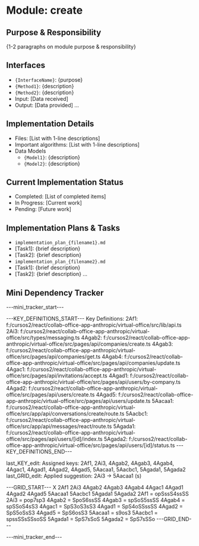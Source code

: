 # Module: create

## Purpose & Responsibility
{1-2 paragraphs on module purpose & responsibility}

## Interfaces
* `{InterfaceName}`: {purpose}
* `{Method1}`: {description}
* `{Method2}`: {description}
* Input: [Data received]
* Output: [Data provided]
...

## Implementation Details
* Files: [List with 1-line descriptions]
* Important algorithms: [List with 1-line descriptions]
* Data Models
    * `{Model1}`: {description}
    * `{Model2}`: {description}

## Current Implementation Status
* Completed: [List of completed items]
* In Progress: [Current work]
* Pending: [Future work]

## Implementation Plans & Tasks
* `implementation_plan_{filename1}.md`
* [Task1]: {brief description}
* [Task2]: {brief description}
* `implementation_plan_{filename2}.md`
* [Task1]: {brief description}
* [Task2]: {brief description} 
...

## Mini Dependency Tracker
---mini_tracker_start---

---KEY_DEFINITIONS_START---
Key Definitions:
2Af1: f:/cursos2/react/collab-office-app-anthropic/virtual-office/src/lib/api.ts
2Ai3: f:/cursos2/react/collab-office-app-anthropic/virtual-office/src/types/messaging.ts
4Agab2: f:/cursos2/react/collab-office-app-anthropic/virtual-office/src/pages/api/companies/create.ts
4Agab3: f:/cursos2/react/collab-office-app-anthropic/virtual-office/src/pages/api/companies/get.ts
4Agab4: f:/cursos2/react/collab-office-app-anthropic/virtual-office/src/pages/api/companies/update.ts
4Agac1: f:/cursos2/react/collab-office-app-anthropic/virtual-office/src/pages/api/invitations/accept.ts
4Agad1: f:/cursos2/react/collab-office-app-anthropic/virtual-office/src/pages/api/users/by-company.ts
4Agad2: f:/cursos2/react/collab-office-app-anthropic/virtual-office/src/pages/api/users/create.ts
4Agad5: f:/cursos2/react/collab-office-app-anthropic/virtual-office/src/pages/api/users/update.ts
5Aacaa1: f:/cursos2/react/collab-office-app-anthropic/virtual-office/src/app/api/conversations/create/route.ts
5Aacbc1: f:/cursos2/react/collab-office-app-anthropic/virtual-office/src/app/api/messages/react/route.ts
5Agada1: f:/cursos2/react/collab-office-app-anthropic/virtual-office/src/pages/api/users/[id]/index.ts
5Agada2: f:/cursos2/react/collab-office-app-anthropic/virtual-office/src/pages/api/users/[id]/status.ts
---KEY_DEFINITIONS_END---

last_KEY_edit: Assigned keys: 2Af1, 2Ai3, 4Agab2, 4Agab3, 4Agab4, 4Agac1, 4Agad1, 4Agad2, 4Agad5, 5Aacaa1, 5Aacbc1, 5Agada1, 5Agada2
last_GRID_edit: Applied suggestion: 2Ai3 -> 5Aacaa1 (s)

---GRID_START---
X 2Af1 2Ai3 4Agab2 4Agab3 4Agab4 4Agac1 4Agad1 4Agad2 4Agad5 5Aacaa1 5Aacbc1 5Agada1 5Agada2
2Af1 = opSssS4ssSS
2Ai3 = pop7sp3
4Agab2 = SpoS6ssSS
4Agab3 = spSoS5ssSS
4Agab4 = spSSoS4sS3
4Agac1 = SpS3oS3sS3
4Agad1 = SpS4oSSssSS
4Agad2 = SpS5oSsS3
4Agad5 = SpS6osS3
5Aacaa1 = s9os3
5Aacbc1 = spssSSsSSsoSS
5Agada1 = SpS7sSoS
5Agada2 = SpS7sSSo
---GRID_END---

---mini_tracker_end---
